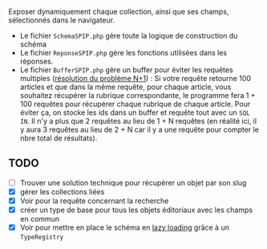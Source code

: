 Exposer dynamiquement chaque collection, ainsi que ses champs, sélectionnés dans le navigateur.


- Le fichier `SchemaSPIP.php` gère toute la logique de construction du schéma
- Le fichier `ReponseSPIP.php` gère les fonctions utilisées dans les réponses.
- Le fichier `BufferSPIP.php` gère un buffer pour éviter les requêtes multiples ([résolution du problème N+1](https://webonyx.github.io/graphql-php/data-fetching/#solving-n1-problem)) : Si votre requête retourne 100 articles et que dans la même requête, pour chaque article, vous souhaitez récupérer la rubrique correspondante, le programme fera 1 + 100 requêtes pour récupérer chaque rubrique de chaque article. Pour éviter ça, on stocke les ids dans un buffer et requête tout avec un `SQL IN`. Il n'y a plus que 2 requêtes au lieu de 1 + N requêtes (en réalité ici, il y aura 3 requêtes au lieu de 2 + N car il y a une requête pour compter le nbre total de résultats).

## TODO
- [ ] Trouver une solution technique pour récupérer un objet par son slug
- [x] gérer les collections liées
- [x] Voir pour la requête concernant la recherche
- [x] créer un type de base pour tous les objets éditoriaux avec les champs en commun
- [x] Voir pour mettre en place le schéma en [lazy loading](https://webonyx.github.io/graphql-php/schema-definition/#lazy-loading-of-types) grâce à un `TypeRegistry`

